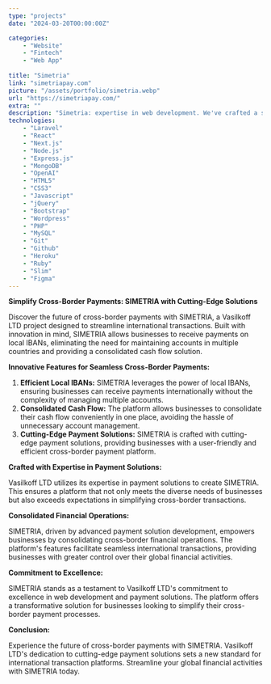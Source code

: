```yaml
---
type: "projects"
date: "2024-03-20T00:00:00Z"

categories: 
    - "Website"
    - "Fintech"
    - "Web App"
 
title: "Simetria"
link: "simetriapay.com"
picture: "/assets/portfolio/simetria.webp"
url: "https://simetriapay.com/"
extra: ""
description: "Simetria: expertise in web development. We've crafted a seamless website page for Simetria's cross-border payment platform, ensuring efficiency and user engagement."
technologies: 
    - "Laravel"
    - "React"
    - "Next.js"
    - "Node.js"
    - "Express.js"
    - "MongoDB"
    - "OpenAI"
    - "HTML5"
    - "CSS3"
    - "Javascript"
    - "jQuery"
    - "Bootstrap"
    - "Wordpress"
    - "PHP"
    - "MySQL"
    - "Git"
    - "Github"
    - "Heroku"
    - "Ruby"
    - "Slim"
    - "Figma"
---
```

**Simplify Cross-Border Payments: SIMETRIA with Cutting-Edge Solutions**

Discover the future of cross-border payments with SIMETRIA, a Vasilkoff LTD project designed to streamline international transactions. Built with innovation in mind, SIMETRIA allows businesses to receive payments on local IBANs, eliminating the need for maintaining accounts in multiple countries and providing a consolidated cash flow solution.

**Innovative Features for Seamless Cross-Border Payments:**

1. **Efficient Local IBANs:** SIMETRIA leverages the power of local IBANs, ensuring businesses can receive payments internationally without the complexity of managing multiple accounts.
2. **Consolidated Cash Flow:** The platform allows businesses to consolidate their cash flow conveniently in one place, avoiding the hassle of unnecessary account management.
3. **Cutting-Edge Payment Solutions:** SIMETRIA is crafted with cutting-edge payment solutions, providing businesses with a user-friendly and efficient cross-border payment platform.

**Crafted with Expertise in Payment Solutions:**

Vasilkoff LTD utilizes its expertise in payment solutions to create SIMETRIA. This ensures a platform that not only meets the diverse needs of businesses but also exceeds expectations in simplifying cross-border transactions.

**Consolidated Financial Operations:**

SIMETRIA, driven by advanced payment solution development, empowers businesses by consolidating cross-border financial operations. The platform's features facilitate seamless international transactions, providing businesses with greater control over their global financial activities.

**Commitment to Excellence:**

SIMETRIA stands as a testament to Vasilkoff LTD's commitment to excellence in web development and payment solutions. The platform offers a transformative solution for businesses looking to simplify their cross-border payment processes.

**Conclusion:**

Experience the future of cross-border payments with SIMETRIA. Vasilkoff LTD's dedication to cutting-edge payment solutions sets a new standard for international transaction platforms. Streamline your global financial activities with SIMETRIA today.
